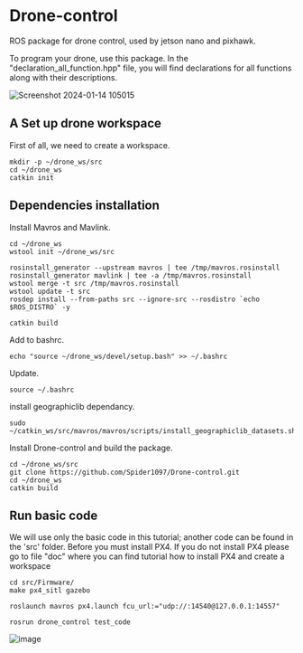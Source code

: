 # Drone-control
ROS package for drone control, used by jetson nano and pixhawk.

To program your drone, use this package. In the "declaration_all_function.hpp" file, you will find declarations for all functions along with their descriptions.

![Screenshot 2024-01-14 105015](https://github.com/Spider1097/Drone-control/assets/118929720/0767cdc4-bbde-489e-806f-227e56f2578f)

## A Set up drone workspace
First of all, we need to create a workspace.

```
mkdir -p ~/drone_ws/src
cd ~/drone_ws
catkin init
```
## Dependencies installation
Install Mavros and Mavlink.

```
cd ~/drone_ws
wstool init ~/drone_ws/src

rosinstall_generator --upstream mavros | tee /tmp/mavros.rosinstall
rosinstall_generator mavlink | tee -a /tmp/mavros.rosinstall
wstool merge -t src /tmp/mavros.rosinstall
wstool update -t src
rosdep install --from-paths src --ignore-src --rosdistro `echo $ROS_DISTRO` -y

catkin build
```

Add to bashrc.

```
echo "source ~/drone_ws/devel/setup.bash" >> ~/.bashrc
```
Update.
```
source ~/.bashrc
```
install geographiclib dependancy.
```
sudo ~/catkin_ws/src/mavros/mavros/scripts/install_geographiclib_datasets.sh
```

Install Drone-control and build the package.

```
cd ~/drone_ws/src
git clone https://github.com/Spider1097/Drone-control.git
cd ~/drone_ws
catkin build
```
## Run basic code
We will use only the basic code in this tutorial; another code can be found in the 'src' folder.
Before you must install PX4.
If you do not install PX4 please go to file "doc" where you can find tutorial how to install PX4 and create a workspace

```
cd src/Firmware/
make px4_sitl gazebo 

roslaunch mavros px4.launch fcu_url:="udp://:14540@127.0.0.1:14557" 

rosrun drone_control test_code 
```
![image](https://github.com/Spider1097/Drone-control/assets/118929720/b275c74f-60e8-4d1f-b62e-920bb485cd39)




